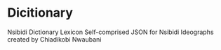 # Dicitionary
Nsibidi Dictionary Lexicon
Self-comprised JSON for Nsibidi Ideographs created by Chiadikobi Nwaubani
